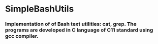 # SimpleBashUtils

### Implementation of of Bash text utilities: cat, grep. The programs are developed in C language of C11 standard using gcc compiler.
